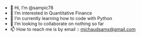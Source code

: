 - 👋 Hi, I’m @sampic78
- 👀 I’m interested in Quantitative Finance
- 🌱 I’m currently learning how to code with Python
- 💞️ I’m looking to collaborate on nothing so far
- 📫 How to reach me is by email :: michaudsamx@gmail.com

<!---
sampic78/sampic78 is a ✨ special ✨ repository because its `README.md` (this file) appears on your GitHub profile.
You can click the Preview link to take a look at your changes.
--->
